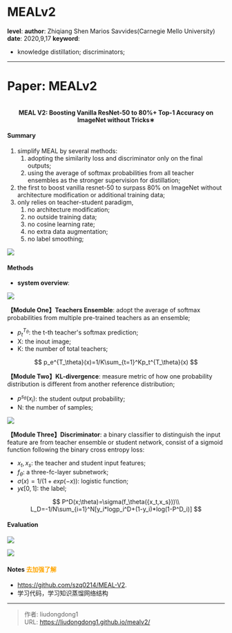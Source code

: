 # MEALv2


**level**: 
**author**: Zhiqiang Shen Marios Savvides(Carnegie Mello University)
**date**: 2020,9,17
**keyword**:

- knowledge distillation; discriminators;

------

# Paper: MEALv2

<div align=center>
<br/>
<b>MEAL V2: Boosting Vanilla ResNet-50 to 80%+ Top-1 Accuracy
on ImageNet without Tricks∗</b>
</div>


#### Summary

1. simplify MEAL by several methods:
   1. adopting the similarity loss and discriminator only on the final outputs;
   2. using the average of softmax probabilities from all teacher ensembles as the stronger supervision for distillation;
2. the first to boost vanilla resnet-50 to surpass 80% on ImageNet without architecture modification or additional training data;
3. only relies on teacher-student paradigm,
   1. no architecture modification;
   2. no outside training data;
   3. no cosine learning rate;
   4. no extra data augmentation;
   5. no label smoothing;

![](https://gitee.com/github-25970295/blogImage/raw/master/img/image-20200919085240930.png)

#### Methods

- **system overview**:

![](https://gitee.com/github-25970295/blogImage/raw/master/img/image-20200919085120551.png)

**【Module One】Teachers Ensemble**: adopt the average of softmax probabilities from multiple pre-trained teachers as an ensemble;

- $p_t^{T_\theta}$: the t-th teacher's softmax prediction;
- X: the inout image;
- K: the number of total teachers;

$$
p_e^{T_\theta}(x)=1/K\sum_{t=1}^Kp_t^{T_\theta}(x)
$$

**【Module Two】KL-divergence**: measure metric of how one probability distribution is different from another reference distribution;

- $p^{s_\theta}(x_i)$: the student output probability;
- N: the number of samples;

![](https://gitee.com/github-25970295/blogImage/raw/master/img/image-20200919090331634.png)

**【Module Three】Discriminator**: a binary classifier to distinguish the input feature are from teacher ensemble or student network, consist of a sigmoid function following the binary cross entropy loss:

- $x_t,x_s$: the teacher and student input features;
- $f_\theta$: a three-fc-layer subnetwork;
- $\sigma(x)=1/(1+exp(-x))$: logistic function;
- $y\epsilon[0,1]$: the label;

$$
P^D(x;\theta)=\sigma(f_\theta({x_t,x_s}))\\
L_D=-1/N\sum_{i=1}^N[y_i*logp_i^D+(1-y_i)*log(1-P^D_i)]
$$

#### Evaluation

![](https://gitee.com/github-25970295/blogImage/raw/master/img/image-20200919091306706.png)

![](https://gitee.com/github-25970295/blogImage/raw/master/img/image-20200919091319708.png)

#### Notes <font color=orange>去加强了解</font>

  - https://github.com/szq0214/MEAL-V2.
  - 学习代码，学习知识蒸馏网络结构

---

> 作者: liudongdong1  
> URL: https://liudongdong1.github.io/mealv2/  

